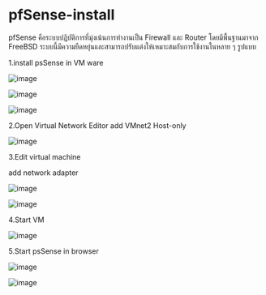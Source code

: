 # pfSense-install

pfSense คือระบบปฏิบัติการที่มุ่งเน้นการทำงานเป็น Firewall และ Router โดยมีพื้นฐานมาจาก FreeBSD ระบบนี้มีความยืดหยุ่นและสามารถปรับแต่งให้เหมาะสมกับการใช้งานในหลาย ๆ รูปแบบ

1.install psSense in VM ware

![image](https://github.com/thanawut2903/pfSense-install/assets/159118913/12342c4e-16a1-428e-87e1-e657ab3d18b1)

![image](https://github.com/thanawut2903/pfSense-install/assets/159118913/4c86c013-efe7-4588-9ead-b33551d5bf79)

![image](https://github.com/thanawut2903/pfSense-install/assets/159118913/3dbcc90d-815e-47c7-b39a-b0ab4bd75c6a)

2.Open Virtual Network Editor add VMnet2 Host-only

![image](https://github.com/thanawut2903/pfSense-install/assets/159118913/91d6d366-91c1-4c34-9b75-a98f02d225aa)

3.Edit virtual machine 

add network adapter

![image](https://github.com/thanawut2903/pfSense-install/assets/159118913/27ee9d88-a045-488b-8921-11ecb12aac8e)

![image](https://github.com/thanawut2903/pfSense-install/assets/159118913/0ced5306-7917-4223-92b8-c384ff34fc58)

4.Start VM 

![image](https://github.com/thanawut2903/pfSense-install/assets/159118913/a4bf6b9c-894d-43c3-b824-84586908b299)

5.Start psSense in browser

![image](https://github.com/thanawut2903/pfSense-install/assets/159118913/235f01ef-f281-4236-9288-8e4960f6c13c)

![image](https://github.com/thanawut2903/pfSense-install/assets/159118913/a179b012-6dde-4ec9-9dde-6529d879700a)



